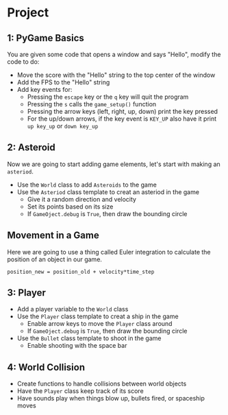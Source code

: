 # Project

## 1: PyGame Basics

You are given some code that opens a window and says "Hello", modify the code to do:

- Move the score with the "Hello" string to the top center of the window
- Add the FPS to the "Hello" string
- Add key events for:
    - Pressing the `escape` key or the `q` key will quit the program
    - Pressing the `s` calls the `game_setup()` function
    - Pressing the arrow keys (left, right, up, down) print the key pressed
    - For the up/down arrows, if the key event is `KEY_UP` also have it print `up key_up` or `down key_up`

## 2: Asteroid

Now we are going to start adding game elements, let's start with making an `asteriod`.

- Use the `World` class to add `Asteroids` to the game
- Use the `Asteriod` class template to creat an asteriod in the game
    - Give it a random direction and velocity
    - Set its points based on its size
    - If `GameOject.debug` is `True`, then draw the bounding circle

## Movement in a Game

Here we are going to use a thing called Euler integration to calculate the position
of an object in our game.

```
position_new = position_old + velocity*time_step
```

## 3: Player

- Add a player variable to the `World` class
- Use the `Player` class template to creat a ship in the game
    - Enable arrow keys to move the `Player` class around
    - If `GameOject.debug` is `True`, then draw the bounding circle
- Use the `Bullet` class template to shoot in the game
    - Enable shooting with the space bar

## 4: World Collision

- Create functions to handle collisions between world objects
- Have the `Player` class keep track of its score
- Have sounds play when things blow up, bullets fired, or spaceship moves